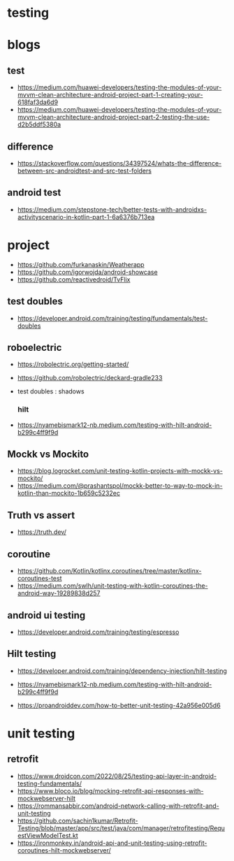 
# testing

# blogs

## test

- https://medium.com/huawei-developers/testing-the-modules-of-your-mvvm-clean-architecture-android-project-part-1-creating-your-618faf3da6d9
- https://medium.com/huawei-developers/testing-the-modules-of-your-mvvm-clean-architecture-android-project-part-2-testing-the-use-d2b5ddf5380a

## difference
- https://stackoverflow.com/questions/34397524/whats-the-difference-between-src-androidtest-and-src-test-folders

## android test

- https://medium.com/stepstone-tech/better-tests-with-androidxs-activityscenario-in-kotlin-part-1-6a6376b713ea

# project

- https://github.com/furkanaskin/Weatherapp
- https://github.com/igorwojda/android-showcase
- https://github.com/reactivedroid/TvFlix

## test doubles

- https://developer.android.com/training/testing/fundamentals/test-doubles

## roboelectric

- https://robolectric.org/getting-started/
- https://github.com/robolectric/deckard-gradle233

- test doubles : shadows

  ### hilt
- https://nyamebismark12-nb.medium.com/testing-with-hilt-android-b299c4ff9f9d

## Mockk vs Mockito

- https://blog.logrocket.com/unit-testing-kotlin-projects-with-mockk-vs-mockito/
- https://medium.com/@prashantspol/mockk-better-to-way-to-mock-in-kotlin-than-mockito-1b659c5232ec

## Truth vs assert

- https://truth.dev/

## coroutine

- https://github.com/Kotlin/kotlinx.coroutines/tree/master/kotlinx-coroutines-test
- https://medium.com/swlh/unit-testing-with-kotlin-coroutines-the-android-way-19289838d257

## android ui testing

- https://developer.android.com/training/testing/espresso

## Hilt testing

- https://developer.android.com/training/dependency-injection/hilt-testing
- https://nyamebismark12-nb.medium.com/testing-with-hilt-android-b299c4ff9f9d

  <!-- ** -->
- https://proandroiddev.com/how-to-better-unit-testing-42a956e005d6


# unit testing

## retrofit
<!-- ** -->
- https://www.droidcon.com/2022/08/25/testing-api-layer-in-android-testing-fundamentals/
- https://www.bloco.io/blog/mocking-retrofit-api-responses-with-mockwebserver-hilt
- https://rommansabbir.com/android-network-calling-with-retrofit-and-unit-testing
- https://github.com/sachin1kumar/Retrofit-Testing/blob/master/app/src/test/java/com/manager/retrofitesting/RequestViewModelTest.kt
- https://ironmonkey.in/android-api-and-unit-testing-using-retrofit-coroutines-hilt-mockwebserver/